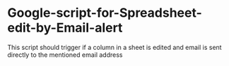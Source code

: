 
# Google-script-for-Spreadsheet-edit-by-Email-alert

This script should trigger if a column in a sheet is edited and email is sent directly to the mentioned email address
